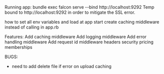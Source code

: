 Running app: bundle exec falcon serve --bind http://localhost:9292
Temp bound to http://localhost:9292 in order to mitigate the SSL error.


how to set all env variables and load at app start
create caching middleware instead of calling in app.rb


Features:
Add caching middleware
Add logging middleware
Add error handling middleware
Add request id middleware
headers
security
pricing
memberships


BUGS:
- need to add delete file if error on upload caching